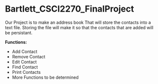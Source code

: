 # Bartlett_CSCI2270_FinalProject

Our Project is to make an address book That will store the contacts into a text file.
Storing the file will make it so that the contacts that are added will be persistant.

**Functions:**

- Add Contact
- Remove Contact
- Edit Contact
- Find Contact
- Print Contacts
- More Functions to be determined
